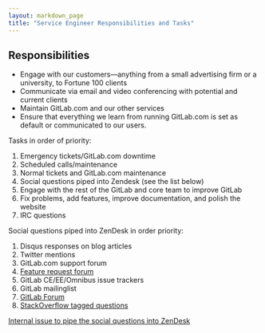 ```yaml
---
layout: markdown_page
title: "Service Engineer Responsibilities and Tasks"
---
```


## Responsibilities

* Engage with our customers—anything from a small advertising firm or a university, to Fortune 100 clients
* Communicate via email and video conferencing with potential and current clients
* Maintain GitLab.com and our other services
* Ensure that everything we learn from running GitLab.com is set as default or communicated to our users.

Tasks in order of priority:

1. Emergency tickets/GitLab.com downtime
1. Scheduled calls/maintenance
1. Normal tickets and GitLab.com maintenance
1. Social questions piped into Zendesk (see the list below)
1. Engage with the rest of the GitLab and core team to improve GitLab
1. Fix problems, add features, improve documentation, and polish the website
1. IRC questions

Social questions piped into ZenDesk in order priority:

1. Disqus responses on blog articles
1. Twitter mentions
1. GitLab.com support forum
1. [Feature request forum](http://feedback.gitlab.com/forums/176466-general)
1. GitLab CE/EE/Omnibus issue trackers
1. GitLab mailinglist
1. [GitLab Forum](https://forum.gitlab.com/)
1. [StackOverflow tagged questions](http://stackoverflow.com/questions/tagged/gitlab)

[Internal issue to pipe the social questions into ZenDesk](https://dev.gitlab.org/gitlab/organization/issues/306)